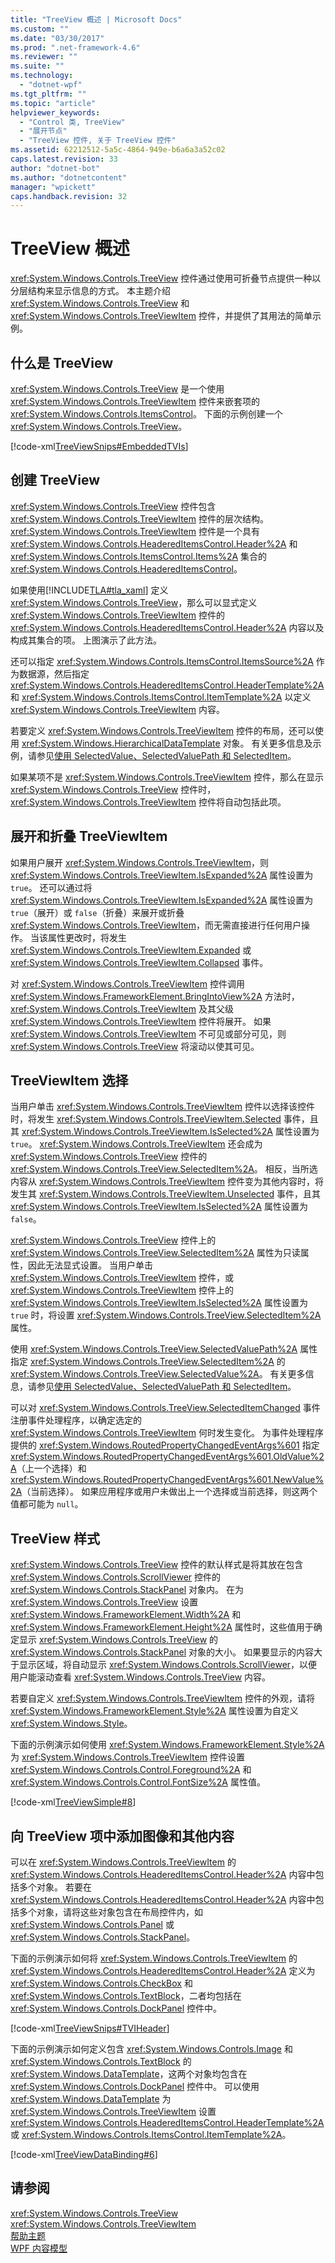 ```yaml
---
title: "TreeView 概述 | Microsoft Docs"
ms.custom: ""
ms.date: "03/30/2017"
ms.prod: ".net-framework-4.6"
ms.reviewer: ""
ms.suite: ""
ms.technology: 
  - "dotnet-wpf"
ms.tgt_pltfrm: ""
ms.topic: "article"
helpviewer_keywords: 
  - "Control 类, TreeView"
  - "展开节点"
  - "TreeView 控件, 关于 TreeView 控件"
ms.assetid: 62212512-5a5c-4864-949e-b6a6a3a52c02
caps.latest.revision: 33
author: "dotnet-bot"
ms.author: "dotnetcontent"
manager: "wpickett"
caps.handback.revision: 32
---
```

# TreeView 概述
<xref:System.Windows.Controls.TreeView> 控件通过使用可折叠节点提供一种以分层结构来显示信息的方式。  本主题介绍 <xref:System.Windows.Controls.TreeView> 和 <xref:System.Windows.Controls.TreeViewItem> 控件，并提供了其用法的简单示例。  
  
   
  
<a name="Simple_TreeView_Control"></a>   
## 什么是 TreeView  
 <xref:System.Windows.Controls.TreeView> 是一个使用 <xref:System.Windows.Controls.TreeViewItem> 控件来嵌套项的 <xref:System.Windows.Controls.ItemsControl>。  下面的示例创建一个 <xref:System.Windows.Controls.TreeView>。  
  
 [!code-xml[TreeViewSnips#EmbeddedTVIs](../../../../samples/snippets/csharp/VS_Snippets_Wpf/TreeViewSnips/CSharp/Window1.xaml#embeddedtvis)]  
  
<a name="Creating_a_TreeView"></a>   
## 创建 TreeView  
 <xref:System.Windows.Controls.TreeView> 控件包含 <xref:System.Windows.Controls.TreeViewItem> 控件的层次结构。  <xref:System.Windows.Controls.TreeViewItem> 控件是一个具有 <xref:System.Windows.Controls.HeaderedItemsControl.Header%2A> 和 <xref:System.Windows.Controls.ItemsControl.Items%2A> 集合的 <xref:System.Windows.Controls.HeaderedItemsControl>。  
  
 如果使用[!INCLUDE[TLA#tla_xaml](../../../../includes/tlasharptla-xaml-md.md)] 定义 <xref:System.Windows.Controls.TreeView>，那么可以显式定义 <xref:System.Windows.Controls.TreeViewItem> 控件的 <xref:System.Windows.Controls.HeaderedItemsControl.Header%2A> 内容以及构成其集合的项。  上图演示了此方法。  
  
 还可以指定 <xref:System.Windows.Controls.ItemsControl.ItemsSource%2A> 作为数据源，然后指定 <xref:System.Windows.Controls.HeaderedItemsControl.HeaderTemplate%2A> 和 <xref:System.Windows.Controls.ItemsControl.ItemTemplate%2A> 以定义 <xref:System.Windows.Controls.TreeViewItem> 内容。  
  
 若要定义 <xref:System.Windows.Controls.TreeViewItem> 控件的布局，还可以使用 <xref:System.Windows.HierarchicalDataTemplate> 对象。  有关更多信息及示例，请参见[使用 SelectedValue、SelectedValuePath 和 SelectedItem](../../../../docs/framework/wpf/controls/how-to-use-selectedvalue-selectedvaluepath-and-selecteditem.md)。  
  
 如果某项不是 <xref:System.Windows.Controls.TreeViewItem> 控件，那么在显示 <xref:System.Windows.Controls.TreeView> 控件时，<xref:System.Windows.Controls.TreeViewItem> 控件将自动包括此项。  
  
<a name="Expanding_and_Collapsing_a_TreeViewItem"></a>   
## 展开和折叠 TreeViewItem  
 如果用户展开 <xref:System.Windows.Controls.TreeViewItem>，则 <xref:System.Windows.Controls.TreeViewItem.IsExpanded%2A> 属性设置为 `true`。  还可以通过将 <xref:System.Windows.Controls.TreeViewItem.IsExpanded%2A> 属性设置为 `true`（展开）或 `false`（折叠）来展开或折叠 <xref:System.Windows.Controls.TreeViewItem>，而无需直接进行任何用户操作。  当该属性更改时，将发生 <xref:System.Windows.Controls.TreeViewItem.Expanded> 或 <xref:System.Windows.Controls.TreeViewItem.Collapsed> 事件。  
  
 对 <xref:System.Windows.Controls.TreeViewItem> 控件调用 <xref:System.Windows.FrameworkElement.BringIntoView%2A> 方法时，<xref:System.Windows.Controls.TreeViewItem> 及其父级 <xref:System.Windows.Controls.TreeViewItem> 控件将展开。  如果 <xref:System.Windows.Controls.TreeViewItem> 不可见或部分可见，则 <xref:System.Windows.Controls.TreeView> 将滚动以使其可见。  
  
<a name="TreeViewItem_Selection"></a>   
## TreeViewItem 选择  
 当用户单击 <xref:System.Windows.Controls.TreeViewItem> 控件以选择该控件时，将发生 <xref:System.Windows.Controls.TreeViewItem.Selected> 事件，且其 <xref:System.Windows.Controls.TreeViewItem.IsSelected%2A> 属性设置为 `true`。  <xref:System.Windows.Controls.TreeViewItem> 还会成为 <xref:System.Windows.Controls.TreeView> 控件的 <xref:System.Windows.Controls.TreeView.SelectedItem%2A>。  相反，当所选内容从 <xref:System.Windows.Controls.TreeViewItem> 控件变为其他内容时，将发生其 <xref:System.Windows.Controls.TreeViewItem.Unselected> 事件，且其 <xref:System.Windows.Controls.TreeViewItem.IsSelected%2A> 属性设置为 `false`。  
  
 <xref:System.Windows.Controls.TreeView> 控件上的 <xref:System.Windows.Controls.TreeView.SelectedItem%2A> 属性为只读属性，因此无法显式设置。  当用户单击 <xref:System.Windows.Controls.TreeViewItem> 控件，或 <xref:System.Windows.Controls.TreeViewItem> 控件上的 <xref:System.Windows.Controls.TreeViewItem.IsSelected%2A> 属性设置为 `true` 时，将设置 <xref:System.Windows.Controls.TreeView.SelectedItem%2A> 属性。  
  
 使用 <xref:System.Windows.Controls.TreeView.SelectedValuePath%2A> 属性指定 <xref:System.Windows.Controls.TreeView.SelectedItem%2A> 的 <xref:System.Windows.Controls.TreeView.SelectedValue%2A>。  有关更多信息，请参见[使用 SelectedValue、SelectedValuePath 和 SelectedItem](../../../../docs/framework/wpf/controls/how-to-use-selectedvalue-selectedvaluepath-and-selecteditem.md)。  
  
 可以对 <xref:System.Windows.Controls.TreeView.SelectedItemChanged> 事件注册事件处理程序，以确定选定的 <xref:System.Windows.Controls.TreeViewItem> 何时发生变化。  为事件处理程序提供的 <xref:System.Windows.RoutedPropertyChangedEventArgs%601> 指定 <xref:System.Windows.RoutedPropertyChangedEventArgs%601.OldValue%2A>（上一个选择）和 <xref:System.Windows.RoutedPropertyChangedEventArgs%601.NewValue%2A>（当前选择）。  如果应用程序或用户未做出上一个选择或当前选择，则这两个值都可能为 `null`。  
  
<a name="TreeView_Style"></a>   
## TreeView 样式  
 <xref:System.Windows.Controls.TreeView> 控件的默认样式是将其放在包含 <xref:System.Windows.Controls.ScrollViewer> 控件的 <xref:System.Windows.Controls.StackPanel> 对象内。  在为 <xref:System.Windows.Controls.TreeView> 设置 <xref:System.Windows.FrameworkElement.Width%2A> 和 <xref:System.Windows.FrameworkElement.Height%2A> 属性时，这些值用于确定显示 <xref:System.Windows.Controls.TreeView> 的 <xref:System.Windows.Controls.StackPanel> 对象的大小。  如果要显示的内容大于显示区域，将自动显示 <xref:System.Windows.Controls.ScrollViewer>，以便用户能滚动查看 <xref:System.Windows.Controls.TreeView> 内容。  
  
 若要自定义 <xref:System.Windows.Controls.TreeViewItem> 控件的外观，请将 <xref:System.Windows.FrameworkElement.Style%2A> 属性设置为自定义 <xref:System.Windows.Style>。  
  
 下面的示例演示如何使用 <xref:System.Windows.FrameworkElement.Style%2A> 为 <xref:System.Windows.Controls.TreeViewItem> 控件设置 <xref:System.Windows.Controls.Control.Foreground%2A> 和 <xref:System.Windows.Controls.Control.FontSize%2A> 属性值。  
  
 [!code-xml[TreeViewSimple#8](../../../../samples/snippets/csharp/VS_Snippets_Wpf/TreeViewSimple/CS/Window1.xaml#8)]  
  
<a name="Adding_Images_and_oOther_Content_to_TreeView_Items"></a>   
## 向 TreeView 项中添加图像和其他内容  
 可以在 <xref:System.Windows.Controls.TreeViewItem> 的 <xref:System.Windows.Controls.HeaderedItemsControl.Header%2A> 内容中包括多个对象。  若要在 <xref:System.Windows.Controls.HeaderedItemsControl.Header%2A> 内容中包括多个对象，请将这些对象包含在布局控件内，如 <xref:System.Windows.Controls.Panel> 或 <xref:System.Windows.Controls.StackPanel>。  
  
 下面的示例演示如何将 <xref:System.Windows.Controls.TreeViewItem> 的 <xref:System.Windows.Controls.HeaderedItemsControl.Header%2A> 定义为 <xref:System.Windows.Controls.CheckBox> 和 <xref:System.Windows.Controls.TextBlock>，二者均包括在 <xref:System.Windows.Controls.DockPanel> 控件中。  
  
 [!code-xml[TreeViewSnips#TVIHeader](../../../../samples/snippets/csharp/VS_Snippets_Wpf/TreeViewSnips/CSharp/Window1.xaml#tviheader)]  
  
 下面的示例演示如何定义包含 <xref:System.Windows.Controls.Image> 和 <xref:System.Windows.Controls.TextBlock> 的 <xref:System.Windows.DataTemplate>，这两个对象均包含在 <xref:System.Windows.Controls.DockPanel> 控件中。  可以使用 <xref:System.Windows.DataTemplate> 为 <xref:System.Windows.Controls.TreeViewItem> 设置 <xref:System.Windows.Controls.HeaderedItemsControl.HeaderTemplate%2A> 或 <xref:System.Windows.Controls.ItemsControl.ItemTemplate%2A>。  
  
 [!code-xml[TreeViewDataBinding#6](../../../../samples/snippets/csharp/VS_Snippets_Wpf/TreeViewDataBinding/CSharp/Window1.xaml#6)]  
  
## 请参阅  
 <xref:System.Windows.Controls.TreeView>   
 <xref:System.Windows.Controls.TreeViewItem>   
 [帮助主题](../../../../docs/framework/wpf/controls/treeview-how-to-topics.md)   
 [WPF 内容模型](../../../../docs/framework/wpf/controls/wpf-content-model.md)